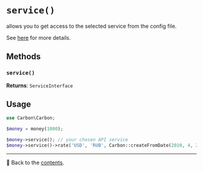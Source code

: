 # `service()`

allows you to get access to the selected service from the config file.

See [here](/docs/05_services/base.md) for more details.

## Methods

### `service()`
**Returns**: `ServiceInterface`

## Usage

```php
use Carbon\Carbon;

$money = money(1000);

$money->service(); // your chosen API service
$money->service()->rate('USD', 'RUB', Carbon::createFromDate(2010, 4, 27));
```

---

📌 Back to the [contents](/README.md#table-of-contents).
